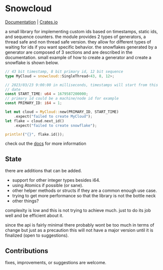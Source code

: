 # Snowcloud

[Documentation](https://docs.rs/snowcloud/) | [Crates.io](https://crates.io/crates/snowcloud)

a small library for implementing custom ids based on timestamps, static ids, and sequence counters. the module provides 2 types of generators, a thread safe and non thread safe version. they allow for different types of waiting for ids if you want specific behavior. the snowflakes generated by a generator are composed of 3 sections and are described in the documentation. small example of how to create a generator and create a snowflake is shown below.

```rust
// 43 bit timestamp, 8 bit primary id, 12 bit sequence
type MyCloud = snowcloud::SingleThread<43, 8, 12>;

// 2023/03/23 9:00:00 in milliseconds, timestamps will start from this
// date
const START_TIME: u64 = 1679587200000;
// primary id could be a machine/node id for example
const PRIMARY_ID: i64 = 1;

let mut cloud = MyCloud::new(PRIMARY_ID, START_TIME)
    .expect("failed to create MyCloud");
let flake = cloud.next_id()
    .expect("failed to create snowflake");

println!("{}", flake.id());
```

check out the [docs](https://docs.rs/snowcloud) for more information

## State

there are additions that can be added. 
 - support for other integer types besides i64.
 - using Atomics if possible (or sane).
 - other helper methods or structs if they are a common enough use case.
 - trying to get more performance so that the library is not the bottle neck
 - other things?

complexity is low and this is not trying to achieve much. just to do its job well and be efficient about it.

since the api is fairly minimal there probably wont be too much in terms of change but just as a precaution this will not have a major version until it is finalized (open to suggestions).

## Contributions

fixes, improvements, or suggestions are welcome.